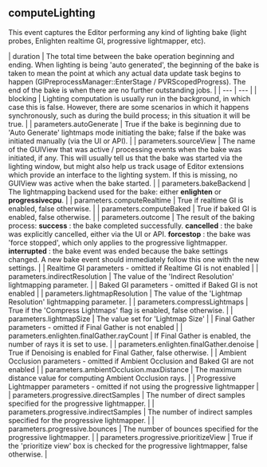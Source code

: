 ## computeLighting

This event captures the Editor performing any kind of lighting bake (light probes, Enlighten realtime GI, progressive lightmapper, etc).

| duration | The total time between the bake operation beginning and ending.
When lighting is being &#39;auto generated&#39;, the beginning of the bake is taken to mean the point at which any actual data update task begins to happen (GIPreprocessManager::EnterStage / PVRScopedProgress). The end of the bake is when there are no further outstanding jobs. |
| --- | --- |
| blocking | Lighting computation is usually run in the background, in which case this is false. However, there are some scenarios in which it happens synchronously, such as during the build process; in this situation it will be true. |
| parameters.autoGenerate | True if the bake is beginning due to &#39;Auto Generate&#39; lightmaps mode initiating the bake; false if the bake was initiated manually (via the UI or API). |
| parameters.sourceView | The name of the GUIView that was active / processing events when the bake was initiated, if any. This will usually tell us that the bake was started via the lighting window, but might also help us track usage of Editor extensions which provide an interface to the lighting system. If this is missing, no GUIView was active when the bake started. |
| parameters.bakeBackend | The lightmapping backend used for the bake: either **enlighten** or **progressivecpu**. |
| parameters.computeRealtime | True if realtime GI is enabled, false otherwise. |
| parameters.computeBaked | True if baked GI is enabled, false otherwise. |
| parameters.outcome | The result of the baking process:
**success** : the bake completed successfully.
**cancelled** : the bake was explicitly cancelled, either via the UI or API.
**forcestop** : the bake was &#39;force stopped&#39;, which only applies to the progressive lightmapper.
**interrupted** : the bake event was ended because the bake settings changed. A new bake event should immediately follow this one with the new settings. |
| Realtime GI parameters - omitted if Realtime GI is not enabled |
| parameters.indirectResolution | The value of the &#39;Indirect Resolution&#39; lightmapping parameter. |
| Baked GI parameters - omitted if Baked GI is not enabled |
| parameters.lightmapResolution | The value of the &#39;Lightmap Resolution&#39; lightmapping parameter. |
| parameters.compressLightmaps | True if the &#39;Compress Lightmaps&#39; flag is enabled, false otherwise. |
| parameters.lightmapSize | The value set for &#39;Lightmap Size&#39; |
| Final Gather parameters - omitted if Final Gather is not enabled |
| parameters.enlighten.finalGather.rayCount | If Final Gather is enabled, the number of rays it is set to use. |
| parameters.enlighten.finalGather.denoise | True if Denoising is enabled for Final Gather, false otherwise. |
| Ambient Occlusion parameters - omitted if Ambient Occlusion and Baked GI are not enabled |
| parameters.ambientOcclusion.maxDistance | The maximum distance value for computing Ambient Occlusion rays. |
| Progressive Lightmapper parameters - omitted if not using the progressive lightmapper |
| parameters.progressive.directSamples | The number of direct samples specified for the progressive lightmapper. |
| parameters.progressive.indirectSamples | The number of indirect samples specified for the progressive lightmapper. |
| parameters.progressive.bounces | The number of bounces specified for the progressive lightmapper. |
| parameters.progressive.prioritizeView | True if the &#39;prioritize view&#39; box is checked for the progressive lightmapper, false otherwise. |
